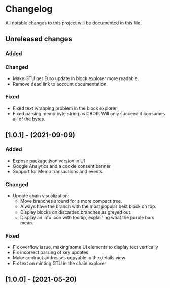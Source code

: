 # Changelog

All notable changes to this project will be documented in this file.

## Unreleased changes

### Added

### Changed
- Make GTU per Euro update in block explorer more readable.
- Remove dead link to account documentation.

### Fixed
- Fixed text wrapping problem in the block explorer
- Fixed parsing memo byte string as CBOR. Will only succeed if consumes all of the bytes.

## [1.0.1] - (2021-09-09)

### Added
- Expose package.json version in UI
- Google Analytics and a cookie consent banner
- Support for Memo transactions and events

### Changed
- Update chain visualization:
  - Move branches around for a more compact tree.
  - Always have the branch with the most popular best block on top.
  - Display blocks on discarded branches as greyed out.
  - Display an info icon with tooltip, explaining what the purple bars mean.

### Fixed
- Fix overflow issue, making some UI elements to display text vertically
- Fix incorrect parsing of key updates
- Make contract addresses copyable in the details view
- Fix text on minting GTU in the chain explorer

## [1.0.0] - (2021-05-20)
